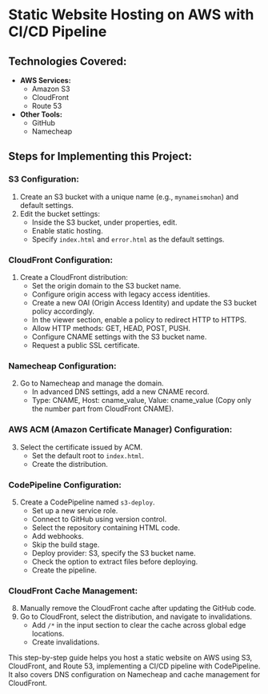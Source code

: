# Static Website Hosting on AWS with CI/CD Pipeline

## Technologies Covered:
- **AWS Services:**
  - Amazon S3
  - CloudFront
  - Route 53
- **Other Tools:**
  - GitHub
  - Namecheap

## Steps for Implementing this Project:

### S3 Configuration:
1. Create an S3 bucket with a unique name (e.g., `mynameismohan`) and default settings.
2. Edit the bucket settings:
   - Inside the S3 bucket, under properties, edit.
   - Enable static hosting.
   - Specify `index.html` and `error.html` as the default settings.

### CloudFront Configuration:
1. Create a CloudFront distribution:
   - Set the origin domain to the S3 bucket name.
   - Configure origin access with legacy access identities.
   - Create a new OAI (Origin Access Identity) and update the S3 bucket policy accordingly.
   - In the viewer section, enable a policy to redirect HTTP to HTTPS.
   - Allow HTTP methods: GET, HEAD, POST, PUSH.
   - Configure CNAME settings with the S3 bucket name.
   - Request a public SSL certificate.

### Namecheap Configuration:
2. Go to Namecheap and manage the domain.
   - In advanced DNS settings, add a new CNAME record.
   - Type: CNAME, Host: cname_value, Value: cname_value (Copy only the number part from CloudFront CNAME).

### AWS ACM (Amazon Certificate Manager) Configuration:
3. Select the certificate issued by ACM.
   - Set the default root to `index.html`.
   - Create the distribution.

### CodePipeline Configuration:
5. Create a CodePipeline named `s3-deploy`.
   - Set up a new service role.
   - Connect to GitHub using version control.
   - Select the repository containing HTML code.
   - Add webhooks.
   - Skip the build stage.
   - Deploy provider: S3, specify the S3 bucket name.
   - Check the option to extract files before deploying.
   - Create the pipeline.

### CloudFront Cache Management:
8. Manually remove the CloudFront cache after updating the GitHub code.
9. Go to CloudFront, select the distribution, and navigate to invalidations.
   - Add `/*` in the input section to clear the cache across global edge locations.
   - Create invalidations.

This step-by-step guide helps you host a static website on AWS using S3, CloudFront, and Route 53, implementing a CI/CD pipeline with CodePipeline. It also covers DNS configuration on Namecheap and cache management for CloudFront.
